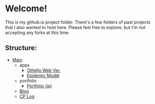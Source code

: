 # Welcome!

This is my github.io project folder. There's a few folders of past projects that I also wanted to host here. 
Please feel free to explore, but I'm not accepting any forks at this time.

## Structure:

* [Main](https://apiros3.github.io/)
  * apps
    * [Othello Web Ver.](https://apiros3.github.io/apps/othello-web)
    * [Epidemic Model](https://apiros3.github.io/apps/epidemic-model)   
  * portfolio
    * [Portfolio (jp)](https://apiros3.github.io/personal/info-jp.html)    
  * [Blog](https://apiros3.github.io/blog)
  * [CP Log](https://apiros3.github.io/cp-blog)      

